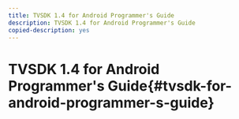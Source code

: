 ```yaml
---
title: TVSDK 1.4 for Android Programmer's Guide
description: TVSDK 1.4 for Android Programmer's Guide
copied-description: yes
---
```


# TVSDK 1.4 for Android Programmer's Guide{#tvsdk-for-android-programmer-s-guide}

